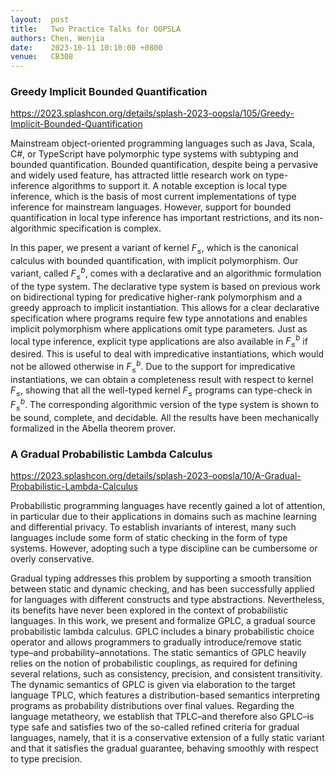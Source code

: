 ```yaml
---
layout:  post
title:   Two Practice Talks for OOPSLA
authors: Chen, Wenjia
date:    2023-10-11 10:10:00 +0800
venue:   CB308
---
```




### Greedy Implicit Bounded Quantification

<https://2023.splashcon.org/details/splash-2023-oopsla/105/Greedy-Implicit-Bounded-Quantification>

Mainstream object-oriented programming languages such as Java, Scala, C#, or TypeScript have polymorphic type systems with subtyping and bounded quantification. Bounded quantification, despite being a pervasive and widely used feature, has attracted little research work on type-inference algorithms to support it. A notable exception is local type inference, which is the basis of most current implementations of type inference for mainstream languages. However, support for bounded quantification in local type inference has important restrictions, and its non-algorithmic specification is complex.

In this paper, we present a variant of kernel $F_{\le}$, which is the canonical calculus with bounded quantification, with implicit polymorphism. Our variant, called $F_{\le}^b$, comes with a declarative and an algorithmic formulation of the type system. The declarative type system is based on previous work on bidirectional typing for predicative higher-rank polymorphism and a greedy approach to implicit instantiation. This allows for a clear declarative specification where programs require few type annotations and enables implicit polymorphism where applications omit type parameters. Just as local type inference, explicit type applications are also available in $F_{\le}^b$ if desired. This is useful to deal with impredicative instantiations, which would not be allowed otherwise in $F_{\le}^b$. Due to the support for impredicative instantiations, we can obtain a completeness result with respect to kernel $F_{\le}$, showing that all the well-typed kernel $F_{\le}$ programs can type-check in $F_{\le}^b$. The corresponding algorithmic version of the type system is shown to be sound, complete, and decidable. All the results have been mechanically formalized in the Abella theorem prover.


### A Gradual Probabilistic Lambda Calculus

<https://2023.splashcon.org/details/splash-2023-oopsla/10/A-Gradual-Probabilistic-Lambda-Calculus>

Probabilistic programming languages have recently gained a lot of attention, in particular due to their applications in domains such as machine learning and differential privacy. To establish invariants of interest, many such languages include some form of static checking in the form of type systems. However, adopting such a type discipline can be cumbersome or overly conservative.


Gradual typing addresses this problem by supporting a smooth transition between static and dynamic checking, and has been successfully applied for languages with different constructs and type abstractions. Nevertheless, its benefits have never been explored in the context of probabilistic languages.
In this work, we present and formalize GPLC, a gradual source probabilistic lambda calculus. GPLC includes a binary probabilistic choice operator and allows programmers to gradually introduce/remove static type–and probability–annotations. The static semantics of GPLC heavily relies on the notion of probabilistic couplings, as required for defining several relations, such as consistency, precision, and consistent transitivity. The dynamic semantics of GPLC is given via elaboration to the target language TPLC, which features a distribution-based semantics interpreting programs as probability distributions over final values. Regarding the language metatheory, we establish that TPLC–and therefore also GPLC–is type safe and satisfies two of the so-called refined criteria for gradual languages, namely, that it is a conservative extension of a fully static variant and that it satisfies the gradual guarantee, behaving smoothly with respect to type precision.